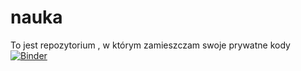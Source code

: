 # nauka
To jest repozytorium , w którym zamieszczam swoje prywatne kody
[![Binder](https://mybinder.org/badge.svg)](https://mybinder.org/v2/gh/KKuzmiak/nauka/master)
